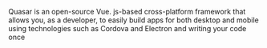 Quasar is an open-source Vue. js-based cross-platform framework that allows you, as a developer, to easily build apps for both desktop and mobile using technologies such as Cordova and Electron and writing your code once
